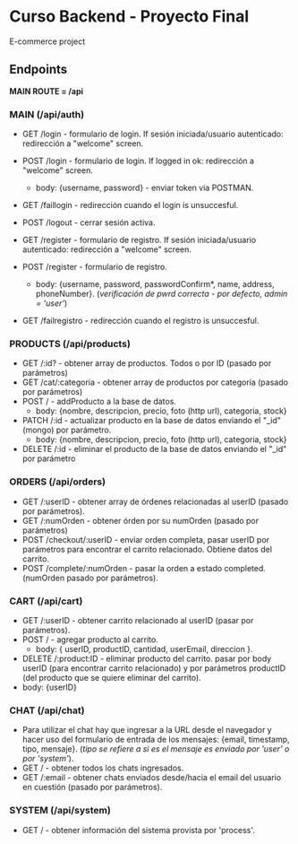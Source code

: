 # Curso Backend - Proyecto Final
E-commerce project

## **Endpoints**

**MAIN ROUTE = /api**

### MAIN (/api/auth)

* GET /login - formulario de login. If sesión iniciada/usuario autenticado: redirección a "welcome" screen.
* POST /login - formulario de login. If logged in ok: redirección a "welcome" screen. 
  * body: {username, password} - enviar token via POSTMAN.
* GET /faillogin - redirección cuando el login is unsuccesful.
* POST /logout - cerrar sesión activa.

* GET /register - formulario de registro. If sesión iniciada/usuario autenticado: redirección a "welcome" screen.
* POST /register - formulario de registro. 
  * body: {username, password, passwordConfirm*, name, address, phoneNumber}. (*verificación de pwrd correcta - por defecto, admin = 'user'*)
* GET /failregistro - redirección cuando el registro is unsuccesful.

### PRODUCTS (/api/products)

* GET /:id? - obtener array de productos. Todos o por ID (pasado por parámetros)
* GET /cat/:categoria - obtener array de productos por categoría (pasado por parámetros)
* POST / - addProducto a la base de datos.
  * body: {nombre, descripcion, precio, foto (http url), categoria, stock} 
* PATCH /:id - actualizar producto en la base de datos enviando el "_id" (mongo) por parámetro.
  * body: {nombre, descripcion, precio, foto (http url), categoria, stock} 
* DELETE /:id - eliminar el producto de la base de datos enviando el "_id" por parámetro

### ORDERS (/api/orders)

* GET /:userID - obtener array de órdenes relacionadas al userID (pasado por parámetros). 
* GET /:numOrden - obtener órden por su numOrden (pasado por parámetros)
* POST /checkout/:userID - enviar orden completa, pasar userID por parámetros para encontrar el carrito relacionado. Obtiene datos del carrito.
* POST /complete/:numOrden - pasar la orden a estado completed. (numOrden pasado por parámetros).

### CART (/api/cart)

* GET /:userID - obtener carrito relacionado al userID (pasar por parámetros).
* POST / - agregar producto al carrito.
  * body: { userID, productID, cantidad, userEmail, direccion }.
* DELETE /:product:ID - eliminar producto del carrito. pasar por body userID (para encontrar carrito relacionado) y por parámetros productID (del producto que se quiere eliminar del carrito).
 * body: {userID}

### CHAT (/api/chat)

* Para utilizar el chat hay que ingresar a la URL desde el navegador y hacer uso del formulario de entrada de los mensajes: {email, timestamp, tipo, mensaje}. (*tipo se refiere a si es el mensaje es enviado por 'user' o por 'system'*).
* GET / - obtener todos los chats ingresados.
* GET /:email - obtener chats enviados desde/hacia el email del usuario en cuestión (pasado por parámetros).

### SYSTEM (/api/system)

* GET / - obtener información del sistema provista por 'process'.
